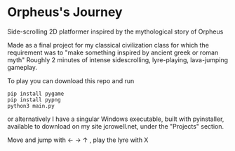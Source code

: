# Orpheus's Journey
Side-scrolling 2D platformer inspired by the mythological story of Orpheus

Made as a final project for my classical civilization class for which the requirement was to "make something inspired by ancient greek or roman myth"
Roughly 2 minutes of intense sidescrolling, lyre-playing, lava-jumping gameplay. 

To play you can download this repo and run 
```
pip install pygame
pip install pypng
python3 main.py
```
or alternatively I have a singular Windows executable, built with pyinstaller, available to download on my site jcrowell.net, under the "Projects" section.

Move and jump with ← → ↑ , play the lyre with X
